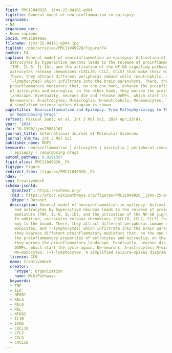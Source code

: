 ```yaml
---
figid: PMC11049926__ijms-25-04161-g004
figtitle: General model of neuroinflammation in epilepsy
organisms:
- NA
organisms_ner:
- Homo sapiens
pmcid: PMC11049926
filename: ijms-25-04161-g004.jpg
figlink: /pmc/articles/PMC11049926/figure/F4
number: F4
caption: General model of neuroinflammation in epilepsy. Activation of microglia and
  astrocytes by hyperactive neurons leads to the release of proinflammatory mediators
  (TNF, IL-6, IL-1b), and the activation of the NF-kB signaling pathway. In addition,
  astrocytes release chemokines (CXCL10, CCL2, CCL5) that make their way to the blood.
  There, they attract different peripheral immune cells (neutrophils, monocytes, and
  T-lymphocytes) which infiltrate into the brain parenchyma. There, they express different
  proinflammatory mediators that, on the one hand, enhance the proinflammatory properties
  of astrocytes and microglia; on the other hand, they worsen the proinflammatory
  landscape. Eventually, neurons die and release DAMPs, which start the cycle again.
  Ne—neurons; A—astrocytes; M—microglia; N—neutrophils; Mn—monocytes; T—T-lymphocytes.
  A simplified seizure–spikes diagram is shown
papertitle: 'Neuroinflammation and Epilepsy: From Pathophysiology to Therapies Based
  on Repurposing Drugs'
reftext: Pascual Sanz, et al. Int J Mol Sci. 2024 Apr;25(8).
year: '2024'
doi: 10.3390/ijms25084161
journal_title: International Journal of Molecular Sciences
journal_nlm_ta: Int J Mol Sci
publisher_name: MDPI
keywords: neuroinflammation | astrocytes | microglia | peripheral immune cells | seizures
  | epilepsy | repurposing drugs
automl_pathway: 0.9291357
figid_alias: PMC11049926__F4
figtype: Figure
redirect_from: /figures/PMC11049926__F4
ndex: ''
seo: CreativeWork
schema-jsonld:
  '@context': https://schema.org/
  '@id': https://pfocr.wikipathways.org/figures/PMC11049926__ijms-25-04161-g004.html
  '@type': Dataset
  description: General model of neuroinflammation in epilepsy. Activation of microglia
    and astrocytes by hyperactive neurons leads to the release of proinflammatory
    mediators (TNF, IL-6, IL-1b), and the activation of the NF-kB signaling pathway.
    In addition, astrocytes release chemokines (CXCL10, CCL2, CCL5) that make their
    way to the blood. There, they attract different peripheral immune cells (neutrophils,
    monocytes, and T-lymphocytes) which infiltrate into the brain parenchyma. There,
    they express different proinflammatory mediators that, on the one hand, enhance
    the proinflammatory properties of astrocytes and microglia; on the other hand,
    they worsen the proinflammatory landscape. Eventually, neurons die and release
    DAMPs, which start the cycle again. Ne—neurons; A—astrocytes; M—microglia; N—neutrophils;
    Mn—monocytes; T—T-lymphocytes. A simplified seizure–spikes diagram is shown
  license: CC0
  name: CreativeWork
  creator:
    '@type': Organization
    name: WikiPathways
  keywords:
  - TNF
  - IL6
  - NFKB1
  - RELA
  - RELB
  - REL
  - NFKB2
  - IL1B
  - IFNG
  - CXCL10
  - CCL2
  - CCL5
  - CXCL10
---
```

